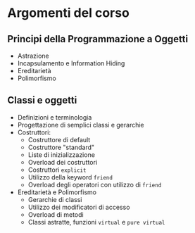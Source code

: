 # Argomenti del corso
## Principi della Programmazione a Oggetti
* Astrazione
* Incapsulamento e Information Hiding
* Ereditarietà
* Polimorfismo
## Classi e oggetti
* Definizioni e terminologia
* Progettazione di semplici classi e gerarchie
* Costruttori:
	* Costruttore di default
	* Costruttore "standard"
	* Liste di inizializzazione
	* Overload dei costruttori
	* Costruttori `explicit`
	* Utilizzo della keyword `friend`
	* Overload degli operatori con utilizzo di `friend`
* Ereditarietà e Polimorfismo
	* Gerarchie di classi
	* Utilizzo dei modificatori di accesso
	* Overload di metodi
	* Classi astratte, funzioni `virtual` e `pure virtual`
